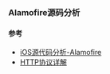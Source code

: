 ### Alamofire源码分析



#### 参考

* [iOS源代码分析-Alamofire](http://draveness.me/ios-yuan-dai-ma-fen-xi-alamofire.html)
* [HTTP协议详解](http://www.cnblogs.com/TankXiao/archive/2012/02/13/2342672.html)